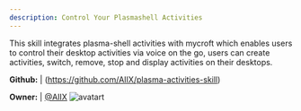 ```yaml
---
description: Control Your Plasmashell Activities
---
```

This skill integrates plasma-shell activities with mycroft which enables users to control their desktop activities via voice on the go, users can create activities, switch, remove, stop and display activities on their desktops.

**Github:** | (https://github.com/AIIX/plasma-activities-skill)

**Owner:** | [@AIIX](https://github.com/AIIX) ![avatart](https://avatars3.githubusercontent.com/u/19663666?v=4)

